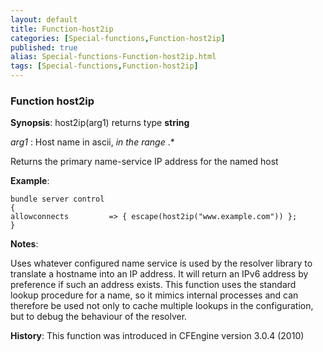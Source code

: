 ```yaml
---
layout: default
title: Function-host2ip
categories: [Special-functions,Function-host2ip]
published: true
alias: Special-functions-Function-host2ip.html
tags: [Special-functions,Function-host2ip]
---
```


### Function host2ip

**Synopsis**: host2ip(arg1) returns type **string**

  
 *arg1* : Host name in ascii, *in the range* .\*   

Returns the primary name-service IP address for the named host

**Example**:  
   

~~~~
bundle server control
{
allowconnects         => { escape(host2ip("www.example.com")) };
}
~~~~

**Notes**:  
   

Uses whatever configured name service is used by the resolver library to
translate a hostname into an IP address. It will return an IPv6 address
by preference if such an address exists. This function uses the standard
lookup procedure for a name, so it mimics internal processes and can
therefore be used not only to cache multiple lookups in the
configuration, but to debug the behaviour of the resolver.

**History**: This function was introduced in CFEngine version 3.0.4
(2010)
